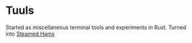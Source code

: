 # Tuuls

Started as miscellaneous terminal tools and experiments in Rust.
Turned into [Steamed Hams](/vid/README.md)

